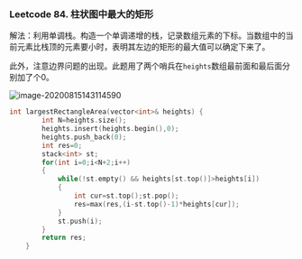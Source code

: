 ### Leetcode 84. 柱状图中最大的矩形

解法：利用单调栈。构造一个单调递增的栈，记录数组元素的下标。当数组中的当前元素比栈顶的元素要小时，表明其左边的矩形的最大值可以确定下来了。

此外，注意边界问题的出现。此题用了两个哨兵在`heights`数组最前面和最后面分别加了个0。

![image-20200815143114590](C:\Users\Administrator\AppData\Roaming\Typora\typora-user-images\image-20200815143114590.png)

```cpp
int largestRectangleArea(vector<int>& heights) {
        int N=heights.size();
        heights.insert(heights.begin(),0);
        heights.push_back(0);
        int res=0;
        stack<int> st;
        for(int i=0;i<N+2;i++)
        {
            while(!st.empty() && heights[st.top()]>heights[i])
            {
                int cur=st.top();st.pop();
                res=max(res,(i-st.top()-1)*heights[cur]);
            }
            st.push(i);
        }
        return res;
    }
```



